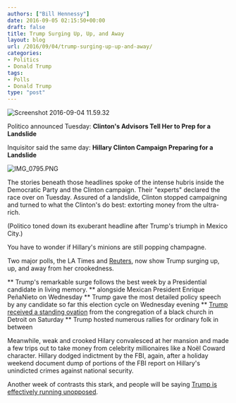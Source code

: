 ```yaml
---
authors: ["Bill Hennessy"]
date: 2016-09-05 02:15:50+00:00
draft: false
title: Trump Surging Up, Up, and Away
layout: blog
url: /2016/09/04/trump-surging-up-up-and-away/
categories:
- Politics
- Donald Trump
tags:
- Polls
- Donald Trump
type: "post"
---
```


![Screenshot 2016-09-04 11.59.32](https://hennessysview.com/wp-content/uploads/2016/09/Screenshot-2016-09-04-11.59.32.png)


Politico announced Tuesday: **Clinton's Advisors Tell Her to Prep for a Landslide**

Inquisitor said the same day: **Hillary Clinton Campaign Preparing for a Landslide**

![IMG_0795.PNG](https://hennessysview.com/wp-content/uploads/2016/09/IMG_0795.PNG.png)

The stories beneath those headlines spoke of the intense hubris inside the Democratic Party and the Clinton campaign. Their "experts" declared the race over on Tuesday. Assured of a landslide, Clinton stopped campaigning and turned to what the Clinton's do best: extorting money from the ultra-rich.

(Politico toned down its exuberant headline after Trump's triumph in Mexico City.)

You have to wonder if Hillary's minions are still popping champagne.

Two major polls, the LA Times and [Reuters](https://www.thegatewaypundit.com/2016/09/trump-leads-hillary-clinton-3-points-latest-revelations-corruption-lies/), now show Trump surging up, up, and away from her crookedness.




** Trump's remarkable surge follows the best week by a Presidential candidate in living memory.
** alongside Mexican President Enrique PeñaNieto on Wednesday
** Trump gave the most detailed policy speech by any candidate so far this election cycle on Wednesday evening
** [Trump received a standing ovation](https://www.thegatewaypundit.com/2016/09/video-donald-trump-receives-standing-ovation-detroit-great-faith-ministries-church/) from the congregation of a black church in Detroit on Saturday
** Trump hosted numerous rallies for ordinary folk in between


Meanwhile, weak and crooked Hilary convalesced at her mansion and made a few trips out to take money from celebrity millionaires like a Noël Coward character. Hillary dodged indictment by the FBI, again, after a holiday weekend document dump of portions of the FBI report on Hillary's unindicted crimes against national security.

Another week of contrasts this stark, and people will be saying [Trump is effectively running unopposed](https://hennessysview.com/2016/09/03/just-pretend-for-a-moment/).

